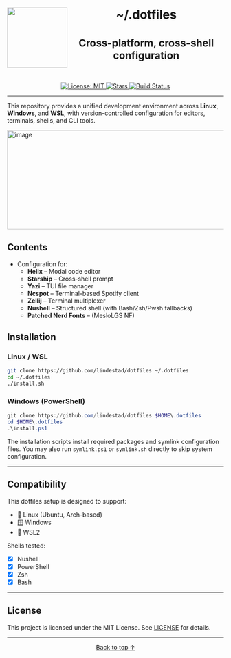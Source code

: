 <h1 align="center">
  <img align="left" width="140" height="140" src="https://www.svgrepo.com/show/361365/terminal-bash.svg">
  <a name="top">~/.dotfiles</a><br/><br/>
  <sup>Cross-platform, cross-shell configuration</sup><br/><sub><br/></sub>
</h1>
<div align="center">
  <a href="https://github.com/lindestad/dotfiles/blob/main/LICENSE">
    <img alt="License: MIT" src="https://img.shields.io/github/license/lindestad/dotfiles?style=flat-square">
  </a>
  <a href="https://github.com/lindestad/dotfiles/stargazers">
    <img alt="Stars" src="https://img.shields.io/github/stars/lindestad/dotfiles?style=flat-square">
  </a>
  <a href="https://github.com/lindestad/dotfiles/actions">
    <img alt="Build Status" src="https://img.shields.io/github/actions/workflow/status/lindestad/dotfiles/lint.yml?branch=main&style=flat-square">
  </a>
</div>

---

This repository provides a unified development environment across **Linux**, **Windows**, and **WSL**, with version-controlled configuration for editors, terminals, shells, and CLI tools.

<img width="1785" height="230" alt="image" src="https://github.com/user-attachments/assets/09046c6d-0bb9-4652-bbe6-93a2a78cd9bd" />


## Contents

- Configuration for:
  - **Helix** – Modal code editor
  - **Starship** – Cross-shell prompt
  - **Yazi** – TUI file manager
  - **Ncspot** – Terminal-based Spotify client
  - **Zellij** – Terminal multiplexer
  - **Nushell** – Structured shell (with Bash/Zsh/Pwsh fallbacks)
  - **Patched Nerd Fonts** – (MesloLGS NF)

## Installation

### Linux / WSL

```bash
git clone https://github.com/lindestad/dotfiles ~/.dotfiles
cd ~/.dotfiles
./install.sh
````

### Windows (PowerShell)

```powershell
git clone https://github.com/lindestad/dotfiles $HOME\.dotfiles
cd $HOME\.dotfiles
.\install.ps1
```

The installation scripts install required packages and symlink configuration files. You may also run `symlink.ps1` or `symlink.sh` directly to skip system configuration.

---

## Compatibility

This dotfiles setup is designed to support:

* 🐧 Linux (Ubuntu, Arch-based)
* 🪟 Windows
* 🧊 WSL2

Shells tested:

* [x] Nushell
* [x] PowerShell
* [x] Zsh
* [x] Bash

---

## License

This project is licensed under the MIT License. See [LICENSE](./LICENSE) for details.

---

<p align="center">
  <a href="#top">Back to top ↑</a>
</p>

